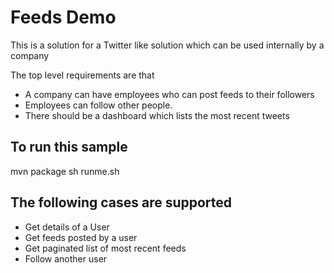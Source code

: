 # Feeds Demo

This  is a solution for a Twitter like solution which can be used internally by a company

The top level requirements are that
 * A company can have employees who can post feeds to their followers
 * Employees can follow other people.
 * There should be a dashboard which lists the most recent tweets


## To run this sample
mvn package
sh runme.sh


## The following cases are supported

* Get details of a User
* Get feeds posted by a user
* Get paginated list of most recent feeds
* Follow another user



